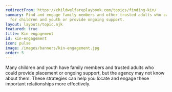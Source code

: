 ```yaml
---
redirectFrom: https://childwelfareplaybook.com/topics/finding-kin/
summary: Find and engage family members and other trusted adults who can care
  for children and youth or provide ongoing support.
layout: layouts/topic.njk
featured: true
title: Kin engagement
id: kin-engagement
icon: pulse
image: /images/banners/kin-engagement.jpg
order: 5
---
```


Many children and youth have family members and trusted adults who could provide placement or ongoing support, but the agency may not know about them. These strategies can help you locate and engage these important relationships more effectively.